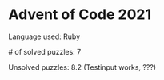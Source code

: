 # Advent of Code 2021

Language used: Ruby

\# of solved puzzles: 7

Unsolved puzzles: 8.2 (Testinput works, ???)